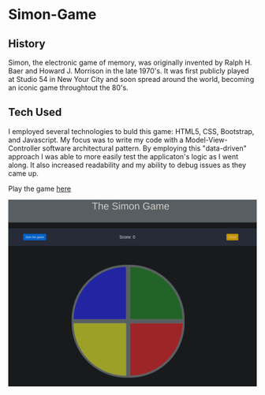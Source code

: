 # Simon-Game

## History
Simon, the electronic game of memory, was originally invented by Ralph H. Baer and Howard J. Morrison in the late 1970's. It was first publicly played at Studio 54 in New Your City and soon spread around the world, becoming an iconic game throughtout the 80's. 

## Tech Used
I employed several technologies to buld this game: HTML5, CSS, Bootstrap, and Javascript. My focus was to write my code with a Model-View-Controller software architectural pattern. By employing this "data-driven" approach I was able to more easily test the applicaton's logic as I went along. It also increased readability and my ability to debug issues as they came up. 

Play the game [here](https://vectornull.github.io/Simon-Game/)

![Simon Game](./img/simonGame.png)
